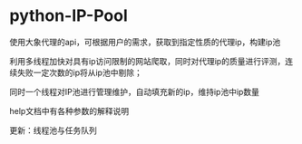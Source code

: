 # python-IP-Pool


使用大象代理的api，可根据用户的需求，获取到指定性质的代理ip，构建ip池
 

利用多线程加快对具有ip访问限制的网站爬取，同时对代理ip的质量进行评测，连续失败一定次数的ip将从ip池中剔除；

同时一个线程对IP池进行管理维护，自动填充新的ip，维持ip池中ip数量
 

help文档中有各种参数的解释说明
 

更新：线程池与任务队列
